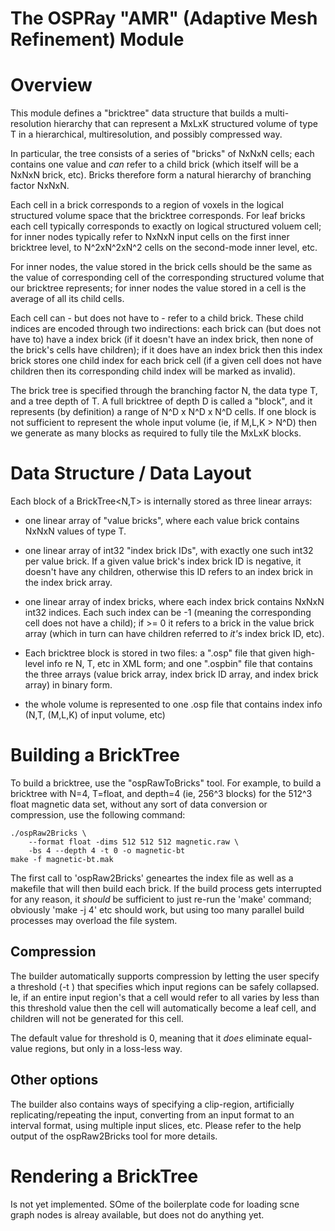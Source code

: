 The OSPRay "AMR" (Adaptive Mesh Refinement) Module
==================================================


Overview
========

This module defines a "bricktree" data structure that builds a
multi-resolution hierarchy that can represent a MxLxK structured
volume of type T in a hierarchical, multiresolution, and possibly
compressed way.

In particular, the tree consists of a series of "bricks" of NxNxN
cells; each contains one value and *can* refer to a child brick (which
itself will be a NxNxN brick, etc). Bricks therefore form a natural
hierarchy of branching factor NxNxN.

Each cell in a brick corresponds to a region of voxels in the logical
structured volume space that the bricktree corresponds. For leaf
bricks each cell typically corresponds to exactly on logical
structured voluem cell; for inner nodes typically refer to NxNxN input
cells on the first inner bricktree level, to N^2xN^2xN^2 cells on the
second-mode inner level, etc. 

For inner nodes, the value stored in the brick cells should be the
same as the value of corresponding cell of the corresponding
structured volume that our bricktree represents; for inner nodes the
value stored in a cell is the average of all its child cells.

Each cell can - but does not have to - refer to a child brick.  These
child indices are encoded through two indirections: each brick can
(but does not have to) have a index brick (if it doesn't have an index
brick, then none of the brick's cells have children); if it does have
an index brick then this index brick stores one child index for each
brick cell (if a given cell does not have children then its
corresponding child index will be marked as invalid).

The brick tree is specified through the branching factor N, the data
type T, and a tree depth of T. A full bricktree of depth D is called a
"block", and it represents (by definition) a range of N^D x N^D x N^D
cells. If one block is not sufficient to represent the whole input
volume (ie, if M,L,K > N^D) then we generate as many blocks as
required to fully tile the MxLxK blocks.

Data Structure / Data Layout
============================

Each block of a BrickTree<N,T> is internally stored as three linear
arrays:

- one linear array of "value bricks", where each value brick contains
  NxNxN values of type T.
  
- one linear array of int32 "index brick IDs", with exactly one such
  int32 per value brick. If a given value brick's index brick ID is
  negative, it doesn't have any children, otherwise this ID refers to
  an index brick in the index brick array.
  
- one linear array of index bricks, where each index brick contains
  NxNxN int32 indices. Each such index can be -1 (meaning the
  corresponding cell does not have a child); if >= 0 it refers to a
  brick in the value brick array (which in turn can have children
  referred to _it's_ index brick ID, etc).

- Each bricktree block is stored in two files: a ".osp" file that
  given high-level info re N, T, etc in XML form; and one ".ospbin"
  file that contains the three arrays (value brick array, index brick
  ID array, and index brick array) in binary form.

- the whole volume is represented to one .osp file that contains index
  info (N,T, (M,L,K) of input volume, etc)

Building a BrickTree
====================

To build a bricktree, use the "ospRawToBricks" tool. For example, to
build a bricktree with N=4, T=float, and depth=4 (ie, 256^3 blocks)
for the 512^3 float magnetic data set, without any sort of data
conversion or compression, use the following command:

	./ospRaw2Bricks \
		--format float -dims 512 512 512 magnetic.raw \
		-bs 4 --depth 4 -t 0 -o magnetic-bt
	make -f magnetic-bt.mak
	
The first call to 'ospRaw2Bricks' geneartes the index file as well as
a makefile that will then build each brick. If the build process gets
interrupted for any reason, it *should* be sufficient to just re-run
the 'make' command; obviously 'make -j 4' etc should work, but using
too many parallel build processes may overload the file system.

Compression
-----------

The builder automatically supports compression by letting the user
specify a threshold (-t <threshold>) that specifies which input
regions can be safely collapsed. Ie, if an entire input region's that
a cell would refer to all varies by less than this threshold value
then the cell will automatically become a leaf cell, and children will
not be generated for this cell. 

The default value for threshold is 0, meaning that it _does_ eliminate
equal-value regions, but only in a loss-less way.

Other options
-------------

The builder also contains ways of specifying a clip-region,
artificially replicating/repeating the input, converting from an input
format to an interval format, using multiple input slices, etc. Please
refer to the help output of the ospRaw2Bricks tool for more details.
	

Rendering a BrickTree
=====================

Is not yet implemented. SOme of the boilerplate code for loading scne
graph nodes is alreay available, but does not do anything yet.


